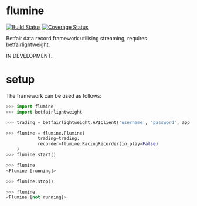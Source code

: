 # flumine

[![Build Status](https://travis-ci.org/liampauling/flumine.svg?branch=master)](https://travis-ci.org/liampauling/flumine) [![Coverage Status](https://coveralls.io/repos/github/liampauling/flumine/badge.svg?branch=master)](https://coveralls.io/github/liampauling/flumine?branch=master)


Betfair data record framework utilising streaming, requires [betfairlightweight](https://github.com/liampauling/betfairlightweight).

IN DEVELOPMENT.

# setup

The framework can be used as follows:

```python
>>> import flumine
>>> import betfairlightweight

>>> trading = betfairlightweight.APIClient('username', 'password', app_key='app_key')

>>> flumine = flumine.Flumine(
            trading=trading,
            recorder=flumine.RacingRecorder(in_play=False)
    )
>>> flumine.start()

>>> flumine
<Flumine [running]>

>>> flumine.stop()

>>> flumine
<Flumine [not running]>

```
